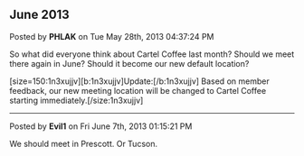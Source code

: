 ## June 2013
Posted by **PHLAK** on Tue May 28th, 2013 04:37:24 PM

So what did everyone think about Cartel Coffee last month?  Should we meet there again in June?  Should it become our new default location?

[size=150:1n3xujjv][b:1n3xujjv]Update:[/b:1n3xujjv] Based on member feedback, our new meeting location will be changed to Cartel Coffee starting immediately.[/size:1n3xujjv]

--------------------------------------------------------------------------------

Posted by **Evil1** on Fri June 7th, 2013 01:15:21 PM

We should meet in Prescott. Or Tucson.
